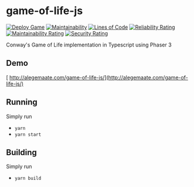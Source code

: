 # game-of-life-js

[![Deploy Game](https://github.com/alegemaate/game-of-life-js/actions/workflows/deploy.yml/badge.svg)](https://github.com/alegemaate/game-of-life-js/actions/workflows/deploy.yml)
[![Maintainability](https://api.codeclimate.com/v1/badges/b2d9db9d79176398a535/maintainability)](https://codeclimate.com/github/alegemaate/GameOfLifeJS/maintainability)
[![Lines of Code](https://sonarcloud.io/api/project_badges/measure?project=alegemaate_game-of-life-js&metric=ncloc)](https://sonarcloud.io/summary/new_code?id=alegemaate_game-of-life-js)
[![Reliability Rating](https://sonarcloud.io/api/project_badges/measure?project=alegemaate_game-of-life-js&metric=reliability_rating)](https://sonarcloud.io/summary/new_code?id=alegemaate_game-of-life-js)
[![Maintainability Rating](https://sonarcloud.io/api/project_badges/measure?project=alegemaate_game-of-life-js&metric=sqale_rating)](https://sonarcloud.io/summary/new_code?id=alegemaate_game-of-life-js)
[![Security Rating](https://sonarcloud.io/api/project_badges/measure?project=alegemaate_game-of-life-js&metric=security_rating)](https://sonarcloud.io/summary/new_code?id=alegemaate_game-of-life-js)

Conway's Game of Life implementation in Typescript using Phaser 3

## Demo

[ http://alegemaate.com/game-of-life-js/](http://alegemaate.com/game-of-life-js/)

## Running

Simply run

- `yarn`
- `yarn start`

## Building

Simply run

- `yarn build`
